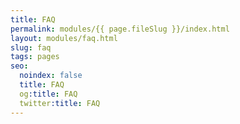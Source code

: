 ```yaml
---
title: FAQ
permalink: modules/{{ page.fileSlug }}/index.html
layout: modules/faq.html
slug: faq
tags: pages
seo:
  noindex: false
  title: FAQ
  og:title: FAQ
  twitter:title: FAQ
---
```



